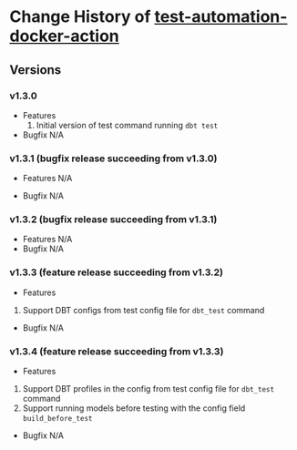 # Change History of [test-automation-docker-action](action.yml)

## Versions
### v1.3.0
- Features
  1. Initial version of test command running `dbt test`
- Bugfix
N/A

### v1.3.1 (bugfix release succeeding from v1.3.0)
- Features
N/A

- Bugfix
N/A

### v1.3.2 (bugfix release succeeding from v1.3.1)
- Features
N/A
- Bugfix
N/A

### v1.3.3 (feature release succeeding from v1.3.2)
- Features
1. Support DBT configs from test config file for `dbt_test` command
- Bugfix
N/A

### v1.3.4 (feature release succeeding from v1.3.3)
- Features
1. Support DBT profiles in the config from test config file for `dbt_test` command 
2. Support running models before testing with the config field `build_before_test`
- Bugfix
N/A
